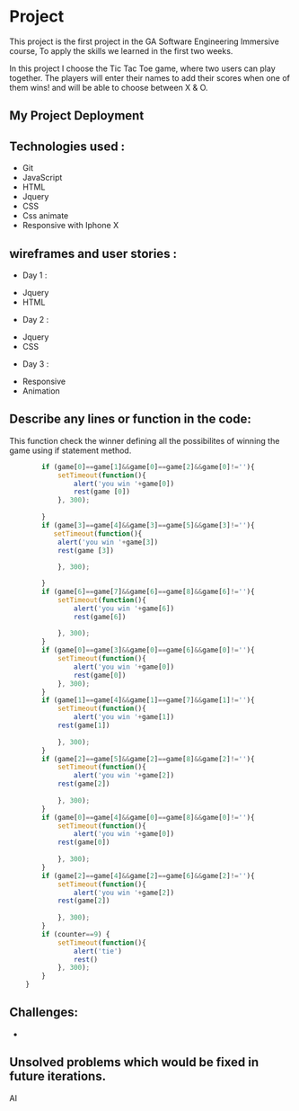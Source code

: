 # Project <Tic Tac Toe>
This project is the first project in the GA Software Engineering Immersive course, To apply 
the skills we learned in the first two weeks. 

In this project I choose the Tic Tac Toe game, where two users can play together.
The players will enter their names to add their scores when one of them wins! 
and will be able to choose between X & O.

## My Project Deployment



## Technologies used : 
* Git
* JavaScript
* HTML
* Jquery
* CSS
* Css animate
* Responsive with Iphone X

## wireframes and user stories :
* Day 1 :
- Jquery
- HTML

* Day 2 :
- Jquery
- CSS

* Day 3 : 
- Responsive
- Animation

## Describe any lines or function in the code:
This function check the winner defining all the possibilites of winning the game 
using if statement method.
```js
        if (game[0]==game[1]&&game[0]==game[2]&&game[0]!=''){
            setTimeout(function(){
                alert('you win '+game[0])
                rest(game [0])
            }, 300);
            
        }
        if (game[3]==game[4]&&game[3]==game[5]&&game[3]!=''){
           setTimeout(function(){
            alert('you win '+game[3])
            rest(game [3]) 
               
            }, 300);

        }
        if (game[6]==game[7]&&game[6]==game[8]&&game[6]!=''){
            setTimeout(function(){
                alert('you win '+game[6])
                rest(game[6])
               
            }, 300);
        }
        if (game[0]==game[3]&&game[0]==game[6]&&game[0]!=''){
            setTimeout(function(){
                alert('you win '+game[0])
                rest(game[0])
            }, 300);
        }
        if (game[1]==game[4]&&game[1]==game[7]&&game[1]!=''){
            setTimeout(function(){
                alert('you win '+game[1])
            rest(game[1])
               
            }, 300);
        }
        if (game[2]==game[5]&&game[2]==game[8]&&game[2]!=''){
            setTimeout(function(){
                alert('you win '+game[2])
            rest(game[2])
               
            }, 300);
        }
        if (game[0]==game[4]&&game[0]==game[8]&&game[0]!=''){
            setTimeout(function(){
                alert('you win '+game[0])
            rest(game[0])
               
            }, 300);
        }
        if (game[2]==game[4]&&game[2]==game[6]&&game[2]!=''){
            setTimeout(function(){
                alert('you win '+game[2])
            rest(game[2])
               
            }, 300);
        }
        if (counter==9) {
            setTimeout(function(){
                alert('tie')
                rest()
            }, 300);
        }
    }

```

## Challenges: 
-

## Unsolved problems which would be fixed in future iterations.
AI